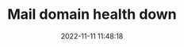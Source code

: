 ---
title: Mail domain health down
date: 2022-11-11 11:48:18
resolved: false
resolvedWhen: 
severity: down
affected:
  - Mail domain health
section: issue
---
